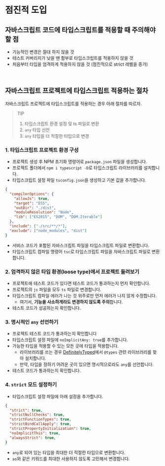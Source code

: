 # 점진적 도입

## 자바스크립트 코드에 타입스크립트를 적용할 때 주의해야할 점

- 기능적인 변경은 절대 하지 않을 것
- 테스트 커버리지가 낮을 땐 함부로 타입스크립트를 적용하지 않을 것
- 처음부터 타입을 엄격하게 적용하지 않을 것 (점진적으로 strict 레벨을 증가)

<br/>

## 자바스크립트 프로젝트에 타입스크립트 적용하는 절차

자바스크립트 프로젝트에 타입스크립트를 적용하는 경우 아래 절차를 따르자.

> TIP
>
> 1. 타입스크립트 환경 설정 및 ts 파일로 변환
> 2. `any` 타입 선언
> 3. `any` 타입을 더 적절한 타입으로 변경

### 1. 타입스크립트 프로젝트 환경 구성

- 프로젝트 생성 후 NPM 초기화 명령어로 `package.json` 파일을 생성합니다.
- 프로젝트 폴더에서 `npm i typescript -D`로 타입스크립트 라이브러리를 설치합니다.
- 타입스크립트 설정 파일 `tsconfig.json`을 생성하고 기본 값을 추가합니다.

```json
{
  "compilerOptions": {
    "allowJs": true,
    "target": "ES5",
    "outDir": "./dist",
    "moduleResolution": "Node",
    "lib": ["ES2015", "DOM", "DOM.Iterable"]
  },
  "include": ["./src/**/*"],
  "exclude": ["node_modules", "dist"]
}
```

- 서비스 코드가 포함된 자바스크립트 파일을 타입스크립트 파일로 변환합니다.
- 타입스크립트 컴파일 명령어 `tsc`로 타입스크립트 파일을 자바스크립트 파일로 변환합니다.

### 2. 엄격하지 않은 타입 환경(loose type)에서 프로젝트 돌려보기

- 프로젝트에 테스트 코드가 있다면 테스트 코드가 통과하는지 먼저 확인합니다.
- 프로젝트의 `js` 파일을 모두 `ts` 파일로 변경합니다.
- 타입스크립트 컴파일 에러가 나는 것 위주로만 먼저 에러가 나지 않게 수정합니다.
  - 여기서, **기능을 사소하게라도 변경하지 않도록 주의**합니다.
- 테스트 코드가 성공하는지 확인합니다.

### 3. 명시적인 `any` 선언하기

- 프로젝트 테스트 코드가 통과하는지 확인합니다
- 타입스크립트 설정 파일에 `noImplicitAny: true`를 추가합니다.
- 가능한 타입을 적용할 수 있는 모든 곳에 타입을 적용합니다.
  - 라이브러리를 쓰는 경우 [DefinitelyTyped](https://definitelytyped.org/)에서 `@types` 관련 라이브러리를 찾아 설치합니다.
  - 만약, 타입을 정하기 어려운 곳이 있으면 명시적으로라도 `any`를 선언합니다.
- 테스트 코드가 통과하는지 확인합니다.

### 4. `strict` 모드 설정하기

- 타입스크립트 설정 파일에 아래 설정을 추가합니다.

```json
{
  "strict": true,
  "strictNullChecks": true,
  "strictFunctionTypes": true,
  "strictBindCallApply": true,
  "strictPropertyInitialization": true,
  "noImplicitThis": true,
  "alwaysStrict": true,
}
```

- `any`로 되어 있는 타입을 최대한 더 적절한 타입으로 변환합니다.
- `as`와 같은 키워드를 최대한 사용하지 않도록 고민해서 변경합니다.
